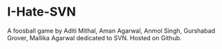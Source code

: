I-Hate-SVN
==========

A foosball game by Aditi Mithal, Aman Agarwal, Anmol Singh, Gurshabad Grover, Mallika Agarwal dedicated to SVN. Hosted on Github.
